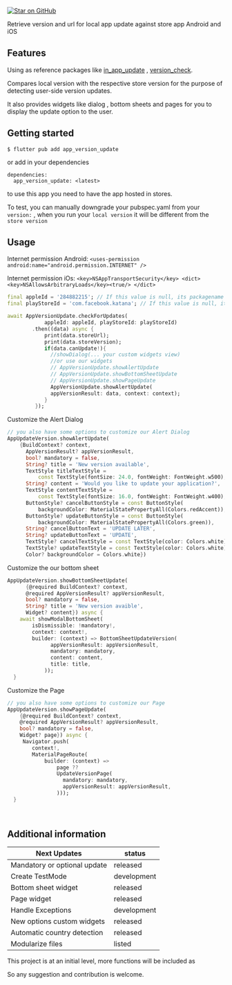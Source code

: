 [![Star on GitHub](https://img.shields.io/github/stars/kauemurakami/app_version_update.svg?style=flat&logo=github&colorB=deeppink&label=stars)](https://github.com/kauemurakami/app_version_update)  

Retrieve version and url for local app update against store app
Android and iOS  

## Features
 Using as reference packages like [in_app_update](https://pub.dev/packages/in_app_update) , [version_check](https://pub.dev/packages/version_check).

Compares local version with the respective store version for the purpose of detecting user-side version updates.

It also provides widgets like dialog , bottom sheets and pages for you to display the update option to the user.

## Getting started

```
$ flutter pub add app_version_update
```
or add in your dependencies
```
dependencies:
  app_version_update: <latest>
```

to use this app you need to have the app hosted in stores.

To test, you can manually downgrade your pubspec.yaml from your ```version:``` , when you run your ```local version``` it will be different from the ```store version```

## Usage

Internet permission Android:
`<uses-permission android:name="android.permission.INTERNET" />`

Internet permission iOs:
`
<key>NSAppTransportSecurity</key>
<dict>
  <key>NSAllowsArbitraryLoads</key><true/>
</dict>
`

```dart
final appleId = '284882215'; // If this value is null, its packagename will be considered
final playStoreId = 'com.facebook.katana'; // If this value is null, its packagename will be considered

await AppVersionUpdate.checkForUpdates(
            appleId: appleId, playStoreId: playStoreId)
        .then((data) async {
            print(data.storeUrl);
            print(data.storeVersion);
            if(data.canUpdate!){
              //showDialog(... your custom widgets view) 
              //or use our widgets
              // AppVersionUpdate.showAlertUpdate
              // AppVersionUpdate.showBottomSheetUpdate
              // AppVersionUpdate.showPageUpdate
              AppVersionUpdate.showAlertUpdate(
              appVersionResult: data, context: context);
            }
         });
```

Customize the Alert Dialog

```dart
// you also have some options to customize our Alert Dialog 
AppUpdateVersion.showAlertUpdate(
    {BuildContext? context,
      AppVersionResult? appVersionResult,
      bool? mandatory = false,
      String? title = 'New version available',
      TextStyle titleTextStyle =
          const TextStyle(fontSize: 24.0, fontWeight: FontWeight.w500),
      String? content = 'Would you like to update your application?',
      TextStyle contentTextStyle =
          const TextStyle(fontSize: 16.0, fontWeight: FontWeight.w400),
      ButtonStyle? cancelButtonStyle = const ButtonStyle(
          backgroundColor: MaterialStatePropertyAll(Colors.redAccent)),
      ButtonStyle? updateButtonStyle = const ButtonStyle(
          backgroundColor: MaterialStatePropertyAll(Colors.green)),
      String? cancelButtonText = 'UPDATE LATER',
      String? updateButtonText = 'UPDATE',
      TextStyle? cancelTextStyle = const TextStyle(color: Colors.white),
      TextStyle? updateTextStyle = const TextStyle(color: Colors.white),
      Color? backgroundColor = Colors.white})
```
Customize the our bottom sheet

```dart
AppUpdateVersion.showBottomSheetUpdate(
      {@required BuildContext? context,
      @required AppVersionResult? appVersionResult,
      bool? mandatory = false,
      String? title = 'New version avaible',
      Widget? content}) async {
    await showModalBottomSheet(
        isDismissible: !mandatory!,
        context: context!,
        builder: (context) => BottomSheetUpdateVersion(
              appVersionResult: appVersionResult,
              mandatory: mandatory,
              content: content,
              title: title,
            ));
  }
```

Customize the Page
```dart
// you also have some options to customize our Page
AppUpdateVersion.showPageUpdate(
    {@required BuildContext? context,
    @required AppVersionResult? appVersionResult,
    bool? mandatory = false,
    Widget? page}) async {
     Navigator.push(
        context!,
        MaterialPageRoute(
            builder: (context) =>
                page ??
                UpdateVersionPage(
                  mandatory: mandatory,
                  appVersionResult: appVersionResult,
                )));
  }
  
 
```

## Additional information

| Next Updates                 | status      |
|------------------------------|-------------|
| Mandatory or optional update | released    |
| Create TestMode              | development |
| Bottom sheet widget          | released    |
| Page widget                  | released    |
| Handle Exceptions            | development |
| New options custom widgets   | released    |
| Automatic country detection  | released    |
| Modularize files             | listed      |

This project is at an initial level, more functions will be included as

So any suggestion and contribution is welcome.